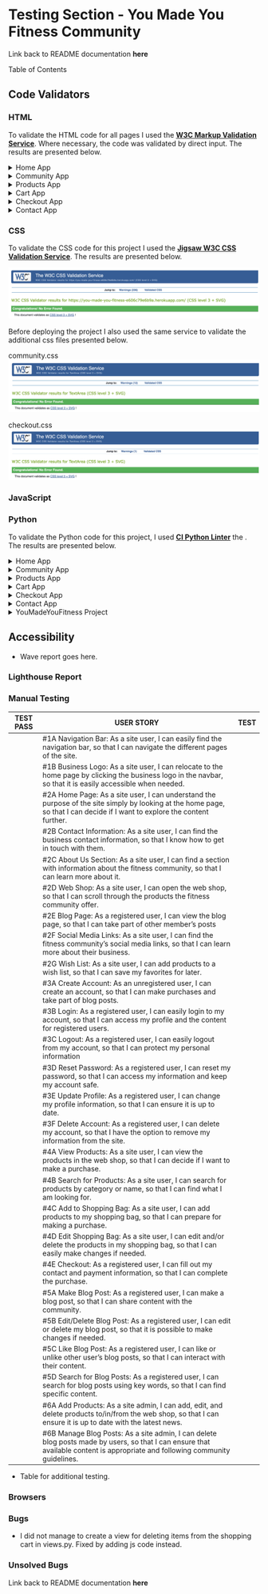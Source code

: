 # Testing Section - You Made You Fitness Community

Link back to README documentation **here**

Table of Contents

## Code Validators

### HTML

To validate the HTML code for all pages I used the **[W3C Markup Validation Service](https://validator.w3.org/nu/)**. Where necessary, the code was validated by direct input. The results are presented below.

<details>
<summary>Home App</summary>
<br>

home.html
![home page html validation](/documentation/testing/html-validation-home-page.png)
</details>

<details>
<summary>Community App</summary>
<br>

community_unauthorized.html
![community unauthorized user html validation](/documentation/testing/html-validation-community-unauthorized.png)

community.html
![community start html validation](/documentation/testing/html-validation-community-start.png)

recipe_post_page.html
![community recipe list html validation](/documentation/testing/html-validation-recipe-list.png)

workout_post_page.html
![community workout list html validation](/documentation/testing/html-validation-workout-list.png)

other_post_page.html
![community other post html validation](/documentation/testing/html-validation-other-post-list.png)

recipe_post_detail_page.html
![community recipe detail html validation](/documentation/testing/html-validation-recipe-detail.png)

workout_post_detail_page.html
![community workout detail html validation](/documentation/testing/html-validation-workout-detail.png)

other_post_detail_page.html
![community other post detail html validation](/documentation/testing/html-validation-other-detail.png)

add_recipe_post.html
![community add recipe html validation](/documentation/testing/html-validation-add-recipe.png)

add_workout_post.html
![community add workout html validation](/documentation/testing/html-validation-add-workout.png)

add_other_post.html
![community add other post html validation](/documentation/testing/html-validation-add-other-post.png)

edit_recipe_post.html
![community edit recipe html validation](/documentation/testing/html-validation-edit-recipe.png)

edit_workout_post.html
![community edit workout html validation](/documentation/testing/html-validation-edit-workout.png)

edit_other_post.html
![community edit other post html validation](/documentation/testing/html-validation-edit-other-post.png)

logged_in_user_posts.html
![logged in user posts html validation](/documentation/testing/html-validation-user-posts.png)

search_results.html
![community search result html validation](/documentation/testing/html-validation-search-result.png)

</details>

<details>
<summary>Products App</summary>
<br>

products.html
![product guide list html validation](/documentation/testing/html-validation-product-view.png)

product_guide_detail.html
![product detail view html validation](/documentation/testing/html-validation-product-detail.png)

</details>

<details>
<summary>Cart App</summary>
<br>

cart.html
![cart view html validation](/documentation/testing/html-validation-cart-view.png)

</details>

<details>
<summary>Checkout App</summary>
<br>

checkout.html
![checkout view html validation](/documentation/testing/html-validation-checkout-page.png)

checkout_success.html
![checkout success html validation](/documentation/testing/html-validation-checkout-success-page.png)
</details>

<details>
<summary>Contact App</summary>
<br>

contact.html
![contact page html validation](/documentation/testing/html-validation-contact-page.png)

</details>


### CSS

To validate the CSS code for this project I used the **[Jigsaw W3C CSS Validation Service](https://jigsaw.w3.org/css-validator/)**. The results are presented below.

![css validation](/documentation/testing/css-validation-ymy-heroku.png)

Before deploying the project I also used the same service to validate the additional css files presented below.

community.css
![css validation community](/documentation/testing/css-validation-additional-comminitycss.png)

checkout.css
![css validation checkout](/documentation/testing/css-validation-additional-checkoutcss.png)

### JavaScript

### Python

To validate the Python code for this project, I used **[CI Python Linter](https://pep8ci.herokuapp.com/)** the . The results are presented below.

<details>
<summary>Home App</summary>
<br>

apps.py
![python testing of home apps.py](/documentation/testing/python-linter-home-appspy.png)

views.py
![python testing of home views.py](/documentation/testing/python-linter-home-viewspy.png)

urls.py
![python testing of home urls.py](/documentation/testing/python-linter-home-urlspy.png)
</details>

<details>
<summary>Community App</summary>
<br>

admin.py
![python testing of community admin.py](/documentation/testing/python-linter-community-adminpy.png)

apps.py
![python testing of community apps.py](/documentation/testing/python-linter-community-appspy.png)

forms.py
![python testing of community forms.py](/documentation/testing/python-linter-community-formspy.png)

models.py
![python testing of community models.py](/documentation/testing/python-linter-community-modelspy.png)

urls.py
![python testing of community urls.py](/documentation/testing/python-linter-community-urlspy.png)

views.py
![python testing of community views.py](/documentation/testing/python-linter-community-viewspy.png)

</details>

<details>
<summary>Products App</summary>
<br>

admin.py
![python testing of products admin.py](/documentation/testing/python-linter-products-adminpy.png)

apps.py
![python testing of products apps.py](/documentation/testing/python-linter-products-appspy.png)

models.py
![python testing of products models.py](/documentation/testing/python-linter-products-modelspy.png)

urls.py
![python testing of products urls.py](/documentation/testing/python-linter-products-urlspy.png)

views.py
![python testing of products views.py](/documentation/testing/python-linter-products-viewspy.png)

</details>

<details>
<summary>Cart App</summary>
<br>

apps.py
![python testing of cart apps.py](/documentation/testing/python-linter-cart-appspy.png)

contexts.py
![python testing of cart contexts.py](/documentation/testing/python-linter-cart-contextspy.png)

urls.py
![python testing of cart urls.py](/documentation/testing/python-linter-cart-urlspy.png)

views.py
![python testing of cart views.py](/documentation/testing/python-linter-cart-viewspy.png)

</details>

<details>
<summary>Checkout App</summary>
<br>

admin.py
![python testing of checkout admin.py](/documentation/testing/python-linter-checkout-adminpy.png)

apps.py
![python testing of checkout apps.py](/documentation/testing/python-linter-checkout-appspy.png)

forms.py
![python testing of checkout forms.py](/documentation/testing/python-linter-checkout-formspy.png)

models.py
![python testing of checkout models.py](/documentation/testing/python-linter-checkout-modelspy.png)

signals.py
![python testing of checkout signals.py](/documentation/testing/python-linter-checkout-signalspy.png)

urls.py
![python testing of checkout urls.py](/documentation/testing/python-linter-checkout-urlspy.png)

views.py
![python testing of checkout views.py](/documentation/testing/python-linter-checkout-viewspy.png)

</details>

<details>
<summary>Contact App</summary>
<br>

apps.py
![python testing of contact app.py](/documentation/testing/python-linter-contact-appspy.png)

urls.py
![python testing of contact urls.py](/documentation/testing/python-linter-contact-urlspy.png)

views.py
![python testing of contact views.py](/documentation/testing/python-linter-contact-viewspy.png)

</details>

<details>
<summary>YouMadeYouFitness Project</summary>
<br>

asgi.py
![python testing of project asgi.py](/documentation/testing/python-linter-project-asgipy.png)

settings.py
![python testing of project settings.py](/documentation/testing/python-linter-project-settingspy.png)

urls.py
![python testing of project urls.py](/documentation/testing/python-linter-project-urlspy.png)

wsgi.py
![python testing of project wsgi.py](/documentation/testing/python-linter-project-wsgipy.png)

</details>

## Accessibility

- Wave report goes here.

### Lighthouse Report

### Manual Testing

| TEST PASS | USER STORY | TEST | 
| --- | ----------- | ----------- |
|  | #1A Navigation Bar: As a site user, I can easily find the navigation bar, so that I can navigate the different pages of the site. |    |
|  | #1B Business Logo: As a site user, I can relocate to the home page by clicking the business logo in the navbar, so that it is easily accessible when needed.  |    |
|  | #2A Home Page: As a site user, I can understand the purpose of the site simply by looking at the home page, so that I can decide if I want to explore the content further. |    |
|  | #2B Contact Information: As a site user, I can find the business contact information, so that I know how to get in touch with them.  |    |
|  | #2C About Us Section: As a site user, I can find a section with information about the fitness community, so that I can learn more about it.  |    |
|  | #2D Web Shop: As a site user, I can open the web shop, so that I can scroll through the products the fitness community offer. |    |
|  | #2E Blog Page: As a registered user, I can view the blog page, so that I can take part of other member’s posts |    |
|  | #2F Social Media Links: As a site user, I can find the fitness community’s social media links, so that I can learn more about their business. |    |
|  | #2G Wish List: As a site user, I can add products to a wish list, so that I can save my favorites for later.  |    |
|  | #3A Create Account: As an unregistered user, I can create an account, so that I can make purchases and take part of blog posts.  |    |
|  | #3B Login: As a registered user, I can easily login to my account, so that I can access my profile and the content for registered users.  |    |
|  | #3C Logout: As a registered user, I can easily logout from my account, so that I can protect my personal information |    |
|  | #3D Reset Password: As a registered user, I can reset my password, so that I can access my information and keep my account safe.  |    |
|  | #3E Update Profile: As a registered user, I can change my profile information, so that I can ensure it is up to date.  |    |
|  | #3F Delete Account: As a registered user, I can delete my account, so that I have the option to remove my information from the site.  |    |
|  | #4A View Products: As a site user, I can view the products in the web shop, so that I can decide if I want to make a purchase. |    |
|  | #4B Search for Products: As a site user, I can search for products by category or name, so that I can find what I am looking for.  |    |
|  | #4C Add to Shopping Bag: As a site user, I can add products to my shopping bag, so that I can prepare for making a purchase. |    |
|  | #4D Edit Shopping Bag: As a site user, I can edit and/or delete the products in my shopping bag, so that I can easily make changes if needed. |    |
|  | #4E Checkout: As a registered user, I can fill out my contact and payment information, so that I can complete the purchase.  |    |
|  | #5A Make Blog Post: As a registered user, I can make a blog post, so that I can share content with the community. |    |
|  | #5B Edit/Delete Blog Post: As a registered user, I can edit or delete my blog post, so that it is possible to make changes if needed. |    |
|  | #5C Like Blog Post: As a registered user, I can like or unlike other user’s blog posts, so that I can interact with their content. |    |
|  | #5D Search for Blog Posts: As a registered user, I can search for blog posts using key words, so that I can find specific content. |    |
|  | #6A Add Products: As a site admin, I can add, edit, and delete products to/in/from the web shop, so that I can ensure it is up to date with the latest news. |    |
|  | #6B Manage Blog Posts: As a site admin, I can delete blog posts made by users, so that I can ensure that available content is appropriate and following community guidelines. |    |

- Table for additional testing.

### Browsers

### Bugs

- I did not manage to create a view for deleting items from the shopping cart in views.py. Fixed by adding js code instead.

### Unsolved Bugs

Link back to README documentation **here**
